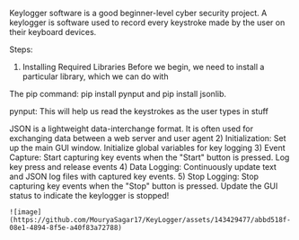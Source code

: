 
Keylogger software is a good beginner-level cyber security project. A keylogger is software used to record every keystroke made by the user on their keyboard devices.






Steps:
  
1) Installing Required Libraries
Before we begin, we need to install a particular library, which we can do with  

The pip command: pip install pynput and pip install jsonlib.

pynput: This will help us read the keystrokes as the user types in stuff

JSON is a lightweight data-interchange format. It is often used for exchanging  data between a web server and user agent
2) Initialization:
      Set up the main GUI window.
      Initialize global variables for key logging
3) Event Capture:
      Start capturing key events when the "Start" button is pressed.  Log key press and release events
4) Data Logging: 
    Continuously update text and JSON log files with captured key events.
5) Stop Logging:
    Stop capturing key events when the "Stop" button is pressed.  Update the GUI status to indicate the keylogger is stopped!

    ![image](https://github.com/MouryaSagar17/KeyLogger/assets/143429477/abbd518f-08e1-4894-8f5e-a40f83a72788)
